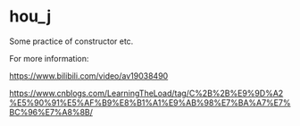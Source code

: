 # hou_j

Some practice of constructor etc.

For more information:

https://www.bilibili.com/video/av19038490

https://www.cnblogs.com/LearningTheLoad/tag/C%2B%2B%E9%9D%A2%E5%90%91%E5%AF%B9%E8%B1%A1%E9%AB%98%E7%BA%A7%E7%BC%96%E7%A8%8B/
